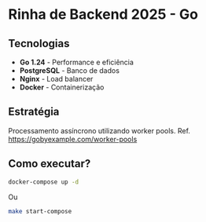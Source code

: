 # Rinha de Backend 2025 - Go

## Tecnologias

- **Go 1.24** - Performance e eficiência
- **PostgreSQL** - Banco de dados
- **Nginx** - Load balancer
- **Docker** - Containerização

## Estratégia

Processamento assíncrono utilizando worker pools.
Ref. https://gobyexample.com/worker-pools

## Como executar?

```bash
docker-compose up -d
```

Ou

```bash
make start-compose
```
